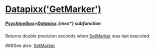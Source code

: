 # [Datapixx('GetMarker')](Datapixx-GetMarker) 
##### [Psychtoolbox](Psychtoolbox)>[Datapixx](Datapixx).{mex*} subfunction


Returns double precision seconds when [SetMarker](SetMarker) was last executed.  
  


###See also:
[SetMarker](Datapixx-SetMarker)
